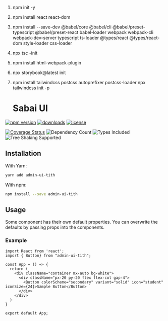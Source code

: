 1. npm init -y
2. npm install react react-dom
3. npm install --save-dev @babel/core @babel/cli @babel/preset-typescript @babel/preset-react babel-loader webpack webpack-cli webpack-dev-server typescript ts-loader @types/react @types/react-dom style-loader css-loader
4. npx tsc -init
5. npm install html-webpack-plugin
6. npx storybook@latest init
7. npm install tailwindcss postcss autoprefixer postcss-loader
   npx tailwindcss init -p

   # Sabai UI

[![npm version](https://badge.fury.io/js/react-spinners.svg)][npm_url]
[![downloads](https://img.shields.io/npm/dt/react-spinners.svg)][npm_url]
[![license](https://img.shields.io/npm/l/react-spinners.svg)][npm_url]

<!-- [![next version](https://badgen.net/npm/v/react-spinners/next)](https://www.npmjs.com/package/react-spinners/v/next) -->

[![Coverage Status](https://coveralls.io/repos/github/davidhu2000/react-spinners/badge.svg?branch=main)](https://coveralls.io/github/davidhu2000/react-spinners?branch=master)
![Dependency Count](https://badgen.net/bundlephobia/dependency-count/react-spinners)
![Types Included](https://badgen.net/npm/types/react-spinners)
![Tree Shaking Supported](https://badgen.net/bundlephobia/tree-shaking/react-spinners)

[npm_url]: https://www.npmjs.org/package/react-spinners



## Installation

With Yarn:

```bash
yarn add admin-ui-tith
```

With npm:

```bash
npm install --save admin-ui-tith
```

## Usage

Some component has their own default properties. You can overwrite the defaults by passing props into the components.

### Example

```tsx
import React from 'react';
import { Button} from "admin-ui-tith";

const App = () => {
  return (
    <div className="container mx-auto bg-white">
      <div className="px-20 py-20 flex flex-col gap-4">
        <Button colorScheme="secondary" variant="solid" icon="student" iconSize={24}>Sample Button</Button>
      </div>
    </div>
  )
}

export default App;